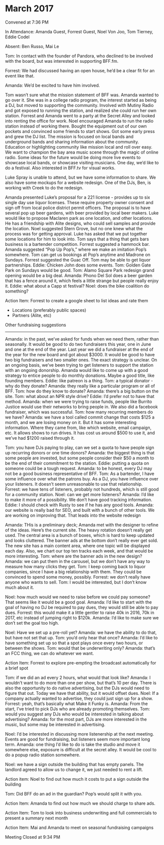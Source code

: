 # March 2017

Convened at 7:36 PM

In Attendance: Amanda Guest, Forrest Guest, Noel Von Joo, Tom Tierney, Eddie Codel

Absent: Ben Russo, Mai Le

Tom: In contact with the founder of Pandora, who declined to be involved with the board, but was interested in supporting BFF.fm.

Forrest: We had discussed having an open house, he’d be a clear fit for an event like that.

Amanda: We’d be excited to have him involved.

Tom wasn’t sure what the mission statement of BFF was. Amanda wanted to go over it. She was in a college radio program, the interest started as being a DJ, but moved to supporting the community. Involved with Mutiny Radio and got exposed to running the station, and realized she could run her own station. Forrest and Amanda went to a party at the Secret Alley and looked into renting the office for work. Noel encouraged Amanda to run the radio station instead of working there. Bought the equipment out of our own pockets and convinced some friends to start shows. Got some early press and grew the DJ list. The mission is focused on local bands and underground bands and sharing information about the community. Education or highlighting community like mission local and roll over easy. We want to champion the bay area music scene through the magic of online radio. Some ideas for the future would be doing more live events to showcase local bands, or showcase visiting musicians. One day, we’d like to do a festival. Also interested in BFF.tv for visual works.

Luke Spray is unable to attend, but we have some information to share. We also have some mockups for a website redesign. One of the DJs, Ben, is working with Creek to do the redesign.

Amanda presented Luke’s proposal for a 221 license - provides up to six single day use liquor licenses. These require property owner consent and sign off from local police district permit officers. The proposal is to have several pop up beer gardens, with beer provided by local beer makers. Luke would like to propose Maclaren park as one location, and other locations. He has a friendship with Alite designs, who could sell samples and provide the location. Noel suggested Stern Grove, but no one knew what the process was for getting approval. Luke has asked that we put together some locations for him to look into. Tom says that a thing that gets bars business is a bartender competition. Forrest suggested a hammock bar. Amanda suggested “Pop Up Pop’s,” where we make an imitation Pop’s somewhere. Tom can get us bookings at Pop’s anytime and Madrone on Sundays. Forrest suggested the Guac Off. Tom may be able to get liquor partnerships. Eddie: Chicken John does some events. Tom: Golden Gate Park on Sundays would be good. Tom: Alamo Square Park redesign grand opening would be a big deal. Amanda: Phono Del Sol does a beer garden that has a fence around it, which feels a little strange but people really enjoy it. Eddie: what about a Capp st festival? Noel: does the bike coalition do something?

Action Item: Forrest to create a google sheet to list ideas and rate them

* Locations \(preferably public spaces\)
* Partners \(Alite, etc\)

Other fundraising suggestions

-----

Amanda: in the past, we’ve asked for funds when we need them, rather than seasonally. It would be good to do two fundraisers this year, one in June and one at the end of the year. Last year we did a fundraiser at the end of the year for the new board and got about $3000. It would be good to have two big fundraisers and two smaller ones. The exact strategy is unclear. On an ongoing basis, we’ve been trying to get listeners to support the station with an ongoing donorship. Amanda would like to come up with a good strategy to entice people to do monthly donations. Maybe a good title, like founding members. Eddie: like patreon is a thing. Tom: a typical donator - why do they donate? Amanda: they really like a particular program or all of BFF. Tom: how do they know to donate? Amanda: there’s a big button on the site. Tom: what about an NPR style drive? Eddie: I’d prefer not to have that method. Amanda: when we were trying to raise funds, people like Burrito Justice would use their networks to bring people in. We also did a facebook fundraiser, which was successful. Tom: how many recurring members do we have? Amanda: we have a tool called commit change that costs $125 a month, and we are losing money on it. But it has some interesting information. Where they came from, like which website, email campaign, etc. It allows shows to run drives. It has cost us around $500 to use it, and we’ve had $1200 raised through it.

Tom: you have DJs paying to play, can we set a quota to have people sign up recurring donors or one time donors? Amanda: the biggest thing is that some people are invested, but some people consider their $50 a month to be the end of their commitment to the station. Eddie: putting a quota on someone could be a tough request. Amanda: to be honest, every DJ may not be a good business representative of BFF. Tom: As a bartender, I have some influence over what the patrons buy. As a DJ, you have influence over your listeners. It doesn’t seem unreasonable to use that relationship. Forrest: we have tens of listeners, probably not hundreds, which is still good for a community station. Noel: can we get more listeners? Amanda: I’d like to make it more of a possibility. We don’t have good tracking information. Eddie: I should check with Rusty to see if he has any good tools. Amanda: our website is really bad for SEO, and built with a bunch of other tools. We are working on improving that. That leads into the website redesign

Amanda: THis is a preliminary deck; Amanda met with the designer to refine of the ideas. Here’s the current site. The heavy rotation doesn’t really get used. The central area is a bunch of boxes, which is hard to keep updated and looks cluttered. The banner ads at the bottom don’t really ever get sold. The new site has a main content area, where one topic will be displayed each day. Also, we chart our top ten tracks each week, and that would be more interesting. Tom: where are the banner ads in the new design? Amanda: we can put them in the carousel, but we don’t have any way to measure how many clicks they get. Tom: I keep coming back to liquor companies, since I have a big relationship with them. They could be convinced to spend some money, possibly. Forrest: we don’t really have anyone who wants to sell. Tom: I would be interested, but I don’t know much about it.

Noel: how much would we need to raise before we could pay someone? That seems like it would be a good goal. Amanda: I’d like to start with the goal of having no DJ be required to pay dues, they would still be able to pay dues. Forrest: this would make it a little gentler to raise 40k in 2016, 70k in 2017, etc instead of jumping right to $120k. Amanda: I’d like to make sure we don’t set the goal too high.

Noel: Have we set up a pre-roll yet? Amanda: we have the ability to do that, but have not set that up. Tom: you’d only hear that once? Amanda: I’d like to have something set up so that a spot plays once every two hours, or between the shows. Tom: would that be underwriting only? Amanda: that’s an FCC thing, we can do whatever we want.

Action Item: Forrest to explore pre-empting the broadcast automatically for a brief spot

Tom: if we did an ad every 2 hours, what would that look like? Amanda: I wouldn’t want to do more than one per show, but that’s 10 per day. There is also the opportunity to do native advertising, but the DJs would need to figure that out. Today we have that ability, but it would offset dues. Noel: If a company actually wanted to advertise, they could just sign up for a show. Forrest: yeah, that’s basically what Make it Funky is. Amanda: From the start, I’ve tried to pick DJs who are already promoting themselves. Tom: would you suggest any DJs who would be interested in talking about advertising? Amanda: for the most part, DJs are more interested in the music, but some may be interested in advertising.

Noel: I’d be interested in discussing more listenership at the next meeting. Events are good for fundraising, but listeners seem more important long term. Amanda: one thing I’d like to do is take the studio and move it somewhere else, exposure is difficult at the secret alley. It would be cool to do a popup radio station somewhere.

Noel: we have a sign outside the building that has empty panels. The landlord agreed to allow us to change it, we just needed to rent a lift.

Action item: Noel to find out how much it costs to put a sign outside the building

Tom: Did BFF do an ad in the guardian? Pop’s would split it with you.

Action Item: Amanda to find out how much we should charge to share ads.

Action Item: Tom to look into business underwriting and full commercials to present a summary next month

Action Item: Mai and Amanda to meet on seasonal fundraising campaigns

Meeting Closed at 9:34 PM

